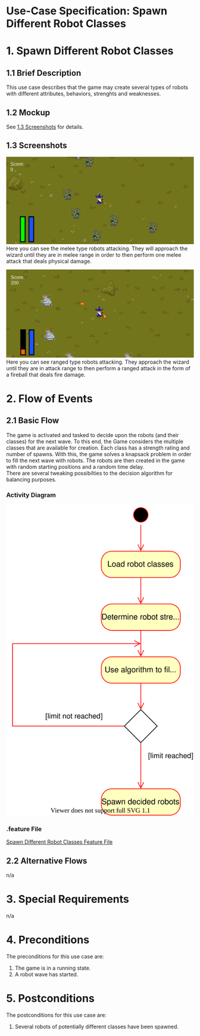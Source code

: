 # Use-Case Specification: Spawn Different Robot Classes

# 1. Spawn Different Robot Classes

## 1.1 Brief Description
This use case describes that the game may create several types of robots 
with different attributes, behaviors, strenghts and weaknesses. 

## 1.2 Mockup
See [1.3 Screenshots](#13-screenshots) for details.

## 1.3 Screenshots

![](../res/melee-robots-attacking.png)
Here you can see the melee type robots attacking. They will approach the wizard until they are in melee range in order to then perform 
one melee attack that deals physical damage.

![](../res/ranged-robots-attacking.png)
Here you can see ranged type robots attacking. They approach the wizard until they are in attack range to then perform a ranged attack 
in the form of a fireball that deals fire damage.

# 2. Flow of Events

## 2.1 Basic Flow
The game is activated and tasked to decide upon the robots (and their classes) for the next wave. To this end, the Game considers the multiple classes that are available for creation. Each class has a strength rating and number of spawns. With this, the game solves a knapsack problem in order to fill the next wave with robots. 
The robots are then created in the game with random starting positions and a random time delay.  
There are several tweaking possibilties to the decision algorithm for balancing purposes.

### Activity Diagram
![Activity Diagram](../res/activity_diagrams/spawn_different_robot_classes.svg)

### .feature File
[Spawn Different Robot Classes Feature File](../features/spawn_different_robot_classes.feature)

## 2.2 Alternative Flows
n/a

# 3. Special Requirements
n/a

# 4. Preconditions
The preconditions for this use case are:
1. The game is in a running state.
2. A robot wave has started.

# 5. Postconditions
The postconditions for this use case are:
1. Several robots of potentially different classes have been spawned.
